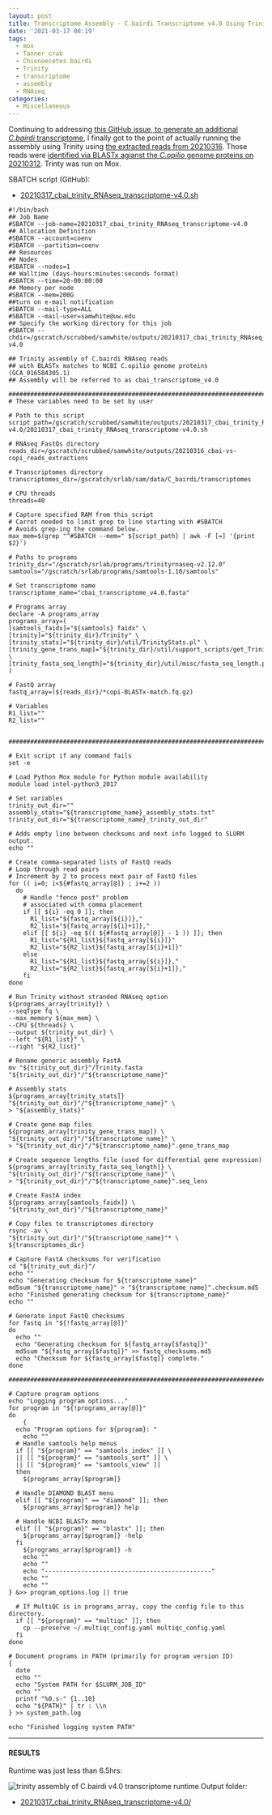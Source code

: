 ```yaml
---
layout: post
title: Transcriptome Assembly - C.bairdi Transcriptome v4.0 Using Trinity on Mox
date: '2021-03-17 08:19'
tags:
  - mox
  - Tanner crab
  - Chionoecetes bairdi
  - Trinity
  - transcriptome
  - assembly
  - RNAseq
categories:
  - Miscellaneous
---
```

Continuing to addressing [this GitHub issue, to generate an additional _C.bairdi_ transcriptome](https://github.com/RobertsLab/resources/issues/1135), I finally got to the point of actually running the assembly using Trinity using [the extracted reads from 20210316](https://robertslab.github.io/sams-notebook/2021/03/16/Read-Extractions-C.bairdi-RNAseq-Reads-from-C.opilio-BLASTx-Matches-with-seqkit-on-Mox.html). Those reads were [identified via BLASTx agianst the _C.opilio_ genome proteins on 20210312](https://robertslab.github.io/sams-notebook/2021/03/12/DIAMOND-BLASTx-C.bairdi-RNAseq-vs-C.opilio-Genome-Proteins-on-Mox.html). Trinty was run on Mox.

SBATCH script (GitHub):

- [20210317_cbai_trinity_RNAseq_transcriptome-v4.0.sh](https://github.com/RobertsLab/sams-notebook/blob/master/sbatch_scripts/20210317_cbai_trinity_RNAseq_transcriptome-v4.0.sh)

```shell
#!/bin/bash
## Job Name
#SBATCH --job-name=20210317_cbai_trinity_RNAseq_transcriptome-v4.0
## Allocation Definition
#SBATCH --account=coenv
#SBATCH --partition=coenv
## Resources
## Nodes
#SBATCH --nodes=1
## Walltime (days-hours:minutes:seconds format)
#SBATCH --time=20-00:00:00
## Memory per node
#SBATCH --mem=200G
##turn on e-mail notification
#SBATCH --mail-type=ALL
#SBATCH --mail-user=samwhite@uw.edu
## Specify the working directory for this job
#SBATCH --chdir=/gscratch/scrubbed/samwhite/outputs/20210317_cbai_trinity_RNAseq_transcriptome-v4.0

## Trinity assembly of C.bairdi RNAseq reads
## with BLASTx matches to NCBI C.opilio genome proteins (GCA_016584305.1)
## Assembly will be referred to as cbai_transcriptome_v4.0

###################################################################################
# These variables need to be set by user

# Path to this script
script_path=/gscratch/scrubbed/samwhite/outputs/20210317_cbai_trinity_RNAseq_transcriptome-v4.0/20210317_cbai_trinity_RNAseq_transcriptome-v4.0.sh

# RNAseq FastQs directory
reads_dir=/gscratch/scrubbed/samwhite/outputs/20210316_cbai-vs-copi_reads_extractions

# Transcriptomes directory
transcriptomes_dir=/gscratch/srlab/sam/data/C_bairdi/transcriptomes

# CPU threads
threads=40

# Capture specified RAM from this script
# Carrot needed to limit grep to line starting with #SBATCH
# Avoids grep-ing the command below.
max_mem=$(grep "^#SBATCH --mem=" ${script_path} | awk -F [=] '{print $2}')

# Paths to programs
trinity_dir="/gscratch/srlab/programs/trinityrnaseq-v2.12.0"
samtools="/gscratch/srlab/programs/samtools-1.10/samtools"

# Set transcriptome name
transcriptome_name="cbai_transcriptome_v4.0.fasta"

# Programs array
declare -A programs_array
programs_array=(
[samtools_faidx]="${samtools} faidx" \
[trinity]="${trinity_dir}/Trinity" \
[trinity_stats]="${trinity_dir}/util/TrinityStats.pl" \
[trinity_gene_trans_map]="${trinity_dir}/util/support_scripts/get_Trinity_gene_to_trans_map.pl" \
[trinity_fasta_seq_length]="${trinity_dir}/util/misc/fasta_seq_length.pl"
)

# FastQ array
fastq_array=(${reads_dir}/*copi-BLASTx-match.fq.gz)

# Variables
R1_list=""
R2_list=""


###################################################################################

# Exit script if any command fails
set -e

# Load Python Mox module for Python module availability
module load intel-python3_2017

# Set variables
trinity_out_dir=""
assembly_stats="${transcriptome_name}_assembly_stats.txt"
trinity_out_dir="${transcriptome_name}_trinity_out_dir"

# Adds empty line between checksums and next info logged to SLURM output.
echo ""

# Create comma-separated lists of FastQ reads
# Loop through read pairs
# Increment by 2 to process next pair of FastQ files
for (( i=0; i<${#fastq_array[@]} ; i+=2 ))
  do
    # Handle "fence post" problem
    # associated with comma placement
    if [[ ${i} -eq 0 ]]; then
      R1_list="${fastq_array[${i}]},"
      R2_list="${fastq_array[${i}+1]},"
    elif [[ ${i} -eq $(( ${#fastq_array[@]} - 1 )) ]]; then
      R1_list="${R1_list}${fastq_array[${i}]}"
      R2_list="${R2_list}${fastq_array[${i}+1]}"
    else
      R1_list="${R1_list}${fastq_array[${i}]},"
      R2_list="${R2_list}${fastq_array[${i}+1]},"
    fi
done

# Run Trinity without stranded RNAseq option
${programs_array[trinity]} \
--seqType fq \
--max_memory ${max_mem} \
--CPU ${threads} \
--output ${trinity_out_dir} \
--left "${R1_list}" \
--right "${R2_list}"

# Rename generic assembly FastA
mv "${trinity_out_dir}"/Trinity.fasta "${trinity_out_dir}"/"${transcriptome_name}"

# Assembly stats
${programs_array[trinity_stats]} "${trinity_out_dir}"/"${transcriptome_name}" \
> "${assembly_stats}"

# Create gene map files
${programs_array[trinity_gene_trans_map]} \
"${trinity_out_dir}"/"${transcriptome_name}" \
> "${trinity_out_dir}"/"${transcriptome_name}".gene_trans_map

# Create sequence lengths file (used for differential gene expression)
${programs_array[trinity_fasta_seq_length]} \
"${trinity_out_dir}"/"${transcriptome_name}" \
> "${trinity_out_dir}"/"${transcriptome_name}".seq_lens

# Create FastA index
${programs_array[samtools_faidx]} \
"${trinity_out_dir}"/"${transcriptome_name}"

# Copy files to transcriptomes directory
rsync -av \
"${trinity_out_dir}"/"${transcriptome_name}"* \
${transcriptomes_dir}

# Capture FastA checksums for verification
cd "${trinity_out_dir}"/
echo ""
echo "Generating checksum for ${transcriptome_name}"
md5sum "${transcriptome_name}" > "${transcriptome_name}".checksum.md5
echo "Finished generating checksum for ${transcriptome_name}"
echo ""

# Generate input FastQ checksums
for fastq in "${!fastq_array[@]}"
do
  echo ""
  echo "Generating checksum for ${fastq_array[$fastq]}"
  md5sum "${fastq_array[$fastq]}" >> fastq_checksums.md5
  echo "Checksum for ${fastq_array[$fastq]} complete."
done

###################################################################################

# Capture program options
echo "Logging program options..."
for program in "${!programs_array[@]}"
do
	{
  echo "Program options for ${program}: "
	echo ""
  # Handle samtools help menus
  if [[ "${program}" == "samtools_index" ]] \
  || [[ "${program}" == "samtools_sort" ]] \
  || [[ "${program}" == "samtools_view" ]]
  then
    ${programs_array[$program]}

  # Handle DIAMOND BLAST menu
  elif [[ "${program}" == "diamond" ]]; then
    ${programs_array[$program]} help

  # Handle NCBI BLASTx menu
  elif [[ "${program}" == "blastx" ]]; then
    ${programs_array[$program]} -help
  fi
	${programs_array[$program]} -h
	echo ""
	echo ""
	echo "----------------------------------------------"
	echo ""
	echo ""
} &>> program_options.log || true

  # If MultiQC is in programs_array, copy the config file to this directory.
  if [[ "${program}" == "multiqc" ]]; then
  	cp --preserve ~/.multiqc_config.yaml multiqc_config.yaml
  fi
done

# Document programs in PATH (primarily for program version ID)
{
  date
  echo ""
  echo "System PATH for $SLURM_JOB_ID"
  echo ""
  printf "%0.s-" {1..10}
  echo "${PATH}" | tr : \\n
} >> system_path.log

echo "Finished logging system PATH"
```
---

#### RESULTS

Runtime was just less than 6.5hrs:

![trinity assembly of C.bairdi v4.0 transcriptome runtime](https://github.com/RobertsLab/sams-notebook/blob/master/images/screencaps/20210317_cbai_trinity_RNAseq_transcriptome-v4.0_runtime.png?raw=true)
Output folder:

- [20210317_cbai_trinity_RNAseq_transcriptome-v4.0/](https://gannet.fish.washington.edu/Atumefaciens/20210317_cbai_trinity_RNAseq_transcriptome-v4.0/)
